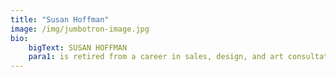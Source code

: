 ```yaml
---
title: "Susan Hoffman"
image: /img/jumbotron-image.jpg
bio:
    bigText: SUSAN HOFFMAN
    para1: is retired from a career in sales, design, and art consultation. A creative person with a keen sense of beauty and harmony, Susan reads, writes, and occasionally paints. She lives in Toronto with her husband. They have a daughter who currently lives in San Francisco.
---
```



